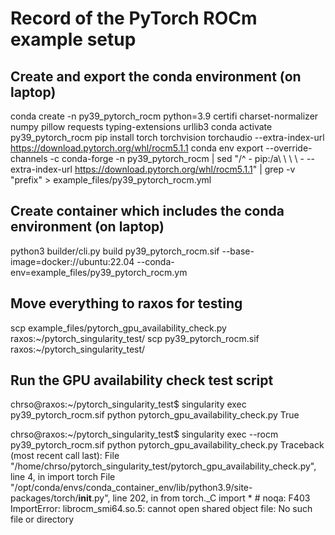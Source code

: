# Record of the PyTorch ROCm example setup

## Create and export the conda environment (on laptop)
conda create -n py39_pytorch_rocm python=3.9 certifi charset-normalizer numpy pillow requests typing-extensions urllib3
conda activate py39_pytorch_rocm
pip install torch torchvision torchaudio --extra-index-url https://download.pytorch.org/whl/rocm5.1.1
conda env export --override-channels -c conda-forge -n py39_pytorch_rocm | sed "/^  - pip:/a\ \ \ \ - --extra-index-url https://download.pytorch.org/whl/rocm5.1.1" | grep -v "prefix" > example_files/py39_pytorch_rocm.yml

[//]: # (PyTorch installed via pip as suggested in the official documentation: https://pytorch.org/get-started/locally/#start-locally)
[//]: # (In the above we modify the conda env file to include the pip --extra-index-url, based on https://stackoverflow.com/a/73288251, otherwise pip fails when installing the exported environment)

## Create container which includes the conda environment (on laptop)
 python3 builder/cli.py build py39_pytorch_rocm.sif --base-image=docker://ubuntu:22.04 --conda-env=example_files/py39_pytorch_rocm.ym
 
## Move everything to raxos for testing
scp example_files/pytorch_gpu_availability_check.py raxos:~/pytorch_singularity_test/
scp py39_pytorch_rocm.sif raxos:~/pytorch_singularity_test/


## Run the GPU availability check test script
chrso@raxos:~/pytorch_singularity_test$ singularity exec py39_pytorch_rocm.sif python pytorch_gpu_availability_check.py
True

chrso@raxos:~/pytorch_singularity_test$ singularity exec --rocm py39_pytorch_rocm.sif python pytorch_gpu_availability_check.py
Traceback (most recent call last):
  File "/home/chrso/pytorch_singularity_test/pytorch_gpu_availability_check.py", line 4, in <module>
    import torch
  File "/opt/conda/envs/conda_container_env/lib/python3.9/site-packages/torch/__init__.py", line 202, in <module>
    from torch._C import *  # noqa: F403
ImportError: librocm_smi64.so.5: cannot open shared object file: No such file or directory


